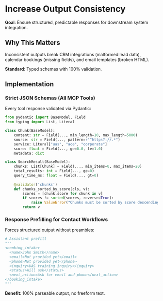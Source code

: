 # Increase Output Consistency

**Goal**: Ensure structured, predictable responses for downstream system integration.

## Why This Matters

Inconsistent outputs break CRM integrations (malformed lead data), calendar bookings (missing fields), and email templates (broken HTML).

**Standard**: Typed schemas with 100% validation.

## Implementation

### Strict JSON Schemas (All MCP Tools)

Every tool response validated via Pydantic:

```python
from pydantic import BaseModel, Field
from typing import List, Literal

class Chunk(BaseModel):
    content: str = Field(..., min_length=10, max_length=5000)
    source: str = Field(..., pattern=r"^https?://.*")
    service: Literal["uas", "ace", "corporate"] 
    score: float = Field(..., ge=0.0, le=1.0)
    metadata: dict

class SearchResult(BaseModel):
    chunks: List[Chunk] = Field(..., min_items=0, max_items=20)
    total_results: int = Field(..., ge=0)
    query_time_ms: float = Field(..., gt=0)
    
    @validator('chunks')
    def chunks_sorted_by_score(cls, v):
        scores = [chunk.score for chunk in v]
        if scores != sorted(scores, reverse=True):
            raise ValueError("Chunks must be sorted by score descending")
        return v
```

### Response Prefilling for Contact Workflows

Forces structured output without preambles:

```python
# Assistant prefill
"""
<booking_intake>
  <name>John Smith</name>
  <email>Not provided yet</email>
  <phone>Not provided yet</phone>
  <inquiry>UAS training inquiry</inquiry>
  <status>Will ask</status>
  <next_action>Ask for email and phone</next_action>
</booking_intake>
"""
```

**Benefit**: 100% parseable output, no freeform text.
